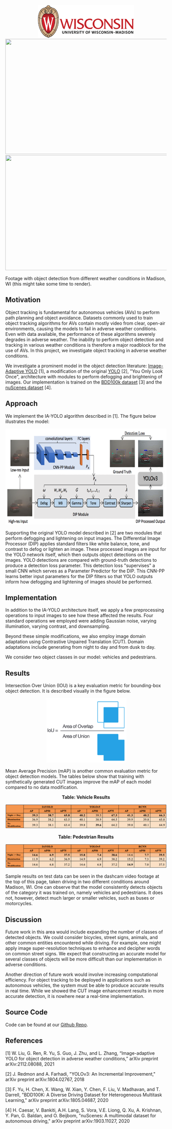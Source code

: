 
<center><img src="Figures/University-of-Wisconsin-Madison-Logo.png" class="centerImage" width="300" height="102"></center>

<center><img src="Figures/Madison_Day.gif" width="640" height="360"></center> <center><img src="Figures/Madison_Night_Rain.gif" width="640" height="360"></center>

Footage with object detection from different weather conditions in Madison, WI (this might take some time to render).

## Motivation
Object tracking is fundamental for autonomous vehicles (AVs) to perform path planning and object avoidance. Datasets commonly used to train object tracking algorithms for AVs contain mostly video from clear, open-air environments, causing the models to fail in adverse weather conditions. Even with data available, the performance of these algorithms severely degrades in adverse weather. The inability to perform object detection and tracking in various weather conditions is therefore a major roadblock for the use of AVs. In this project, we investigate object tracking in adverse weather conditions. 

We investigate a prominent model in the object detection literature: [Image-Adaptive YOLO](https://arxiv.org/abs/2112.08088) [1], a modification of the original [YOLO](https://pjreddie.com/media/files/papers/YOLOv3.pdf) [2], "You Only Look Once", architecture with modules to perform defogging and brightening of images. Our implementation is trained on the [BDD100k dataset](https://www.bdd100k.com/) [3] and the [nuScenes dataset](https://www.nuscenes.org/nuimages) [4]. 

## Approach
We implement the IA-YOLO algorithm described in [1]. The figure below illustrates the model: 

<center><img src="Figures/IA-YOLO_diagram.png" width = "750" height="300"></center>

Supporting the original YOLO model described in [2] are two modules that perform defogging and lightening on input images. The Differential Image Processor (DIP) applies standard filters like white balance, tone, and contrast to defog or lighten an image. These processed images are input for the YOLO network itself, which then outputs object detections on the images. YOLO detections are compared with ground-truth detections to produce a detection loss parameter. This detection loss "supervises" a small CNN which serves as a Parameter Predictor for the DIP. This CNN-PP learns better input parameters for the DIP filters so that YOLO outputs inform how defogging and lightening of images should be performed.

## Implementation

In addition to the IA-YOLO architecture itself, we apply a few preprocessing operations to input images to see how these affected the results. Four standard operations we employed were adding Gaussian noise, varying illumination, varying contrast, and downsampling. 

Beyond these simple modifications, we also employ image domain adaptation using Contrastive Unpaired Translation (CUT). Domain adaptations include generating from night to day and from dusk to day.

We consider two object classes in our model: vehicles and pedestrians. 

## Results

Intersection Over Union (IOU) is a key evaluation metric for bounding-box object detection. It is described visually in the figure below.

<center><p align="center"><img src="Figures/IOU.png" width="50%"></p></center>

Mean Average Precision (mAP) is another common evaluation metric for object detection models. The tables below show that training with synthetically generated CUT images improve the mAP of each model compared to no data modification.

<p align="center"><b>Table: Vehicle Results</b></p>
<p align="justify"><img src="Figures/VehicleAP.png"></p>

<p align="center"><b>Table: Pedestrian Results</b></p>
<p align="justify"><img src="Figures/PedestrianAP.png"></p>

Sample results on test data can be seen in the dashcam video footage at the top of this page, taken driving in two different conditions around Madison, WI. One can observe that the model consistently detects objects of the category it was trained on, namely vehicles and pedestrians. It does not, however, detect much larger or smaller vehicles, such as buses or motorcycles.

## Discussion

Future work in this area would include expanding the number of classes of detected objects. We could consider bicycles, street signs, animals, and other common entities encountered while driving. For example, one might apply image super-resolution techniques to enhance and decipher words on common street signs. We expect that constructing an accurate model for several classes of objects will be more difficult than our implementation in adverse conditions.

Another direction of future work would involve increasing computational efficiency. For object tracking to be deployed in applications such as autonomous vehicles, the system must be able to produce accurate results in real time. While we showed the CUT image enhancement results in more accurate detection, it is nowhere near a real-time implementation.

## Source Code
Code can be found at our [Github Repo](https://github.com/jonvanveen/Adverse-Weather-Object-Tracking).

## References

[1] W. Liu, G. Ren, R. Yu, S. Guo, J. Zhu, and L. Zhang, “Image-adaptive YOLO for object detection in adverse weather conditions,” arXiv preprint arXiv:2112.08088, 2021

[2] J. Redmon and A. Farhadi, "YOLOv3: An Incremental Improvement," arXiv preprint arXiv:1804.02767, 2018

[3] F. Yu, H. Chen, X. Wang, W. Xian, Y. Chen, F. Liu, V. Madhavan, and T. Darrell, "BDD100K: A Diverse Driving Dataset for Heterogeneous Multitask Learning," arXiv preprint arXiv:1805.04687, 2020

[4] H. Caesar, V. Bankiti, A.H. Lang, S. Vora, V.E. Liong, Q. Xu, A. Krishnan, Y. Pan, G. Baldan, and O. Beijbom, "nuScenes: A multimodal dataset for autonomous driving," arXiv preprint arXiv:1903.11027, 2020

